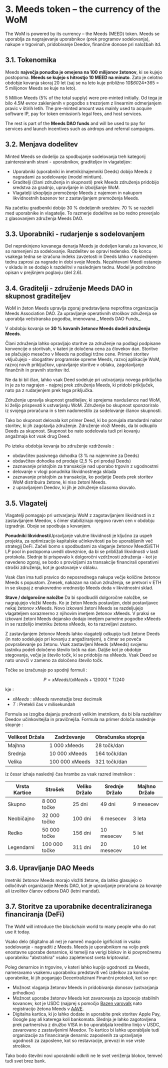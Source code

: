 # 3. Meeds token – the currency of the WoM

The WoM is powered by its currency – the Meeds (MEED) token. Meeds se uporablja za nagrajevanje uporabnikov (prek programov sodelovanja), nakupe v trgovinah, pridobivanje Deedov, finančne donose pri naložbah itd.

## 3.1. Tokenomika

Meeds **največja ponudba je omejena na 100 milijonov žetonov**, ki se kujejo postopoma. **Meeds se kujejo s hitrostjo 10 MEED na minuto**. Zato je celotno obdobje kovanja skoraj 20 let (saj se na leto kuje približno 10$*60*24*365 = 5 milijonov Meeds se kuje na leto).

5 Million Meeds (5% of the total supply) were pre-minted initially. Od tega je bilo 4.5M evrov zaklenjenih v pogodbo s trezorjem z linearnim odmerjanjem pravic v štirih letih. The pre-minted amount was mainly used to acquire software IP, pay for token emission’s legal fees, and host services.

The rest is part of the __Meeds DAO funds__ and will be used to pay for services and launch incentives such as airdrops and referral campaigns.


## 3.2. Menjava dodelitev

Minted Meeds se dodelijo za spodbujanje sodelovanja treh kategorij zainteresiranih strani - uporabnikov, graditeljev in vlagateljev:

- Uporabniki (uporabniki in imetniki/najemniki Deeds) dobijo Meeds z nagradami za sodelovanje (model mintium).
- Graditelji (člani združenja in skupnosti) prek Meeds združenja pridobijo sredstva za gradnjo, upravljanje in izboljšanje WoM.
- Vlagatelji izkopljejo premoženje Meeds z najemom in nakupom likvidnostnih bazenov ter z zastavljanjem premoženja Meeds.

Na začetku gradbeniki dobijo 30 % dodeljenih sredstev. 70 % se razdeli med uporabnike in vlagatelje. To razmerje dodelitve se bo redno preverjalo z glasovanjem združenja Meeds DAO.

## 3.3. Uporabniki - rudarjenje s sodelovanjem

Del neprekinjeno kovanega denarja Meeds je dodeljen kanalu za kovance, ki so namenjeni za sodelovanje. Razdelitev se opravi tedensko. Ob koncu vsakega tedna se izračuna indeks zavzetosti in Deeds lahko v naslednjem tednu zaprosi za nagrade in dobi svoje Meeds. Nezahtevani Meedi ostanejo v skladu in se dodajo k razdelitvi v naslednjem tednu. Model je podrobno opisan v prejšnjem poglavju (del 2.6).

## 3.4. Graditelji - združenje Meeds DAO in skupnost graditeljev

WoM in žeton Meeds upravlja zgoraj predstavljena neprofitna organizacija Meeds Association DAO. Za upravljanje operativnih stroškov združenja se uporablja večstranska pogodba, imenovana _ Meeds DAO Funds_.

V obdobju kovanja se **30 % kovanih žetonov Meeds dodeli združenju Meeds**.

Člani združenja lahko opravljajo storitve za združenje na podlagi podpisane konvencije o storitvah, v kateri je določena cena za človekov dan. Storitve se plačujejo mesečno v Meeds na podlagi tržne cene. Primeri storitev vključujejo - obogatitev programske opreme Meeds, razvoj aplikacije WoM, razvoj novih priključkov, upravljanje storitve v oblaku, zagotavljanje finančnih in pravnih storitev itd.

Ne da bi bil član, lahko vsak Deed sodeluje pri ustvarjanju novega priključka in je za to nagrajen - najprej prek združenja Meeds, ki pridobi priključek, nato pa z rudarjenjem prek tega priključka.

Združenje upravlja skupnost graditeljev, ki sprejema navdušence nad WoM, ki želijo prispevati k ustvarjanju WoM. Združenje bo skupnost sponzoriralo iz svojega proračuna in s tem nadomestilo za sodelovanje članov skupnosti.

Tako bo skupnost delovala kot primer Deed, ki bo ponujala standardni nabor storitev, ki jih zagotavlja združenje. Združenje vloži Meeds, da bi odkupilo Deeds za skupnost. Skupnost bo nato sodelovala tudi pri kovanju angažmaja kot vsak drug Deed.

Po izteku obdobja kovanja bo združenje vzdrževalo :

- obdavčitev pasivnega dohodka (3 % na najemnine za Deeds)
- obdavčitev dohodka od prodaje (2,5 % pri prodaji Deeds)
- zaznavanje pristojbin za transakcije nad uporabo trgovin z ugodnostmi
- delovanje v vlogi ponudnika likvidnostnega sklada
- zaznavanje pristojbin za transakcije, ko podjetje Deeds prek storitev WoM distribuira žetone, ki niso žetoni Meeds.
- z upravljanjem Deedov, ki jih je združenje sčasoma skovalo.


## 3.5. Vlagatelj

Vlagatelji pomagajo pri ustvarjanju WoM z zagotavljanjem likvidnosti in z zastavljanjem Meedov, s čimer stabilizirajo njegovo raven cen v obdobju izgradnje. Oboje se spodbuja s kovanjem.

**Ponudniki likvidnosti**Upravljanje valutne likvidnosti je ključno za uspeh projekta, za optimizacijo kapitalske učinkovitosti pa bo uporabljenih več strategij DeFi. Začeli bomo s spodbudami za vlaganje žetonov MeedS/ETH LP pool in postopoma uvedli obveznice, da bi se približali likvidnosti v lasti protokola. Slednje bi prispevalo k dolgoročni vzdržnosti združenja - kot je navedeno zgoraj, se bodo s provizijami za transakcije financirali operativni stroški združenja, kot je gostovanje v oblaku.

Vsak član ima tudi pravico do neposrednega nakupa večje količine žetonov Meeds s popustom. Znesek, nakazan na račun združenja, se pretvori v ETH in se skupaj z enakovredno vrednostjo Meeds doda v likvidnostni sklad.

**Stave / dolgoročne naložbe** Da bi spodbudili dolgoročne naložbe, se nagrajujejo vložki Meeds. Ko je žeton Meeds postavljen, dobi postavljavec nekaj žetonov xMeeds. Novo izkovani žetoni Meeds se razdeljujejo vlagateljem sorazmerno z njihovim imetjem žetonov xMeeds. V praksi se izkovani žetoni Meeds dejansko dodajo imetjem pametne pogodbe xMeeds in se razdelijo imetniku žetona xMeeds, ko ta razveljavi zastavo.

Z zastavljanjem žetonov Meeds lahko vlagatelji odkupijo tudi žetone Deeds (in nato sodelujejo pri kovanju z angažiranjem), s čimer se poveča povpraševanje po žetonu. Vsak zastavljeni Meeds (xMeeds) svojemu lastniku podeli določeno število točk na dan. Daljše kot je obdobje stegovanja, večje je število točk, ki se pridobijo na xMeeds. Vsak Deed se nato unovči v zameno za določeno število točk.

Točke se izračunajo po spodnji formuli :

 $$ P = xMeeds / (xMeeds + 12000) * T / 240 $$

 kje :

- $xMeeds$ : xMeeds ravnotežje brez decimalk
- $T$ : Pretekli čas v milisekundah

Formula se izogiba dajanju prednosti velikim imetnikom, da bi bila razdelitev Deedov učinkovitejša in pravičnejša. Formula na primer določa naslednje stopnje :

| **Velikost Držala** | **Zadrževanje** | **Obračunska stopnja** |
| ------------------- | --------------- | ---------------------- |
| Majhna              | 1 000 xMeeds    | 28 točk/dan            |
| Srednja             | 10 000 xMeeds   | 164 točk/dan           |
| Velika              | 100 000 xMeeds  | 321 točk/dan           |


iz česar izhaja naslednji čas hrambe za vsak razred imetnikov :

| **Vrsta Kartice** | **Strošek**   | **Veliko Držalo** | **Srednje Držalo** | **Majhno Držalo** |
| ----------------- | ------------- | ----------------- | ------------------ | ----------------- |
| Skupno            | 8 000 točke   | 25 dni            | 49 dni             | 9 mesecev         |
| Neobičajno        | 32 000 točke  | 100 dni           | 6 mesecev          | 3 leta            |
| Redko             | 50 000 točke  | 156 dni           | 10 mesecev         | 5 let             |
| Legendarni        | 100 000 točke | 311 dni           | 20 mesecev         | 10 let            |

## 3.6. Upravljanje DAO Meeds

Imetniki žetonov Meeds morajo vložiti žetone, da lahko glasujejo o odločitvah organizacije Meeds DAO, kot je upravljanje proračuna za kovanje ali izvolitev članov odbora DAO (letni mandat).

## 3.7. Storitve za uporabnike decentraliziranega financiranja (DeFi)

The WoM will introduce the blockchain world to many people who do not use it today.

Vsako delo (digitalno ali ne) je namreč mogoče igrificirati in vsako sodelovanje - nagraditi z Meeds. Meeds je uporabnikom na voljo prek enostavne uporabe denarnice, ki temelji na verigi blokov in ki povprečnemu uporabniku "abstrahira" vsako zapletenost sveta kriptovalut.

Poleg denarnice in trgovine, v kateri lahko kupijo ugodnosti za Meeds, nameravamo vsakemu uporabniku predstaviti več izdelkov za končne uporabnike, ki jih poganjajo Decentralizirani Finančni protokoli, kot so npr:

- Možnost vlaganja žetonov Meeds in pridobivanja donosov (ustvarjanja prihodkov)
- Možnost uporabe žetonov Meeds kot zavarovanja za izposojo stabilnih kovancev, kot je USDC (najprej s pomočjo [Bazen varovalk](https://app.rari.capital/fuse) nato registracijo žetona Meeds v [AAVE](https://aave.com/).
- Digitalna kartica, ki jo lahko dodate in uporabite prek storitev Apple Pay, Google pay ali katerega koli bankomata. Slednja je lahko zagotovljena prek partnerstva z družbo VISA in bo uporabljala kreditno linijo v USDC, zavarovano z zastavljenimi Meedov. To kartico bi lahko uporabljale tudi organizacije za financiranje denarnic zaposlenih za upravljanje ugodnosti za zaposlene, kot so restavracije, prevozi in vse vrste stroškov.

Tako bodo številni novi uporabniki odkrili ne le svet veriženja blokov, temveč tudi svet brez bank.

 
